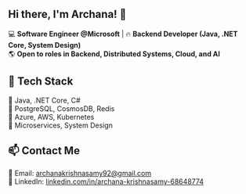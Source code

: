 ## Hi there, I'm Archana! 👋

💻 **Software Engineer @Microsoft** | 🔥 **Backend Developer (Java, .NET Core, System Design)**  
🌎 **Open to roles in Backend, Distributed Systems, Cloud, and AI**  

## 🚀 Tech Stack
🔹 Java, .NET Core, C#  
🔹 PostgreSQL, CosmosDB, Redis  
🔹 Azure, AWS, Kubernetes  
🔹 Microservices, System Design  


## 📫 Contact Me
📩 Email: [archanakrishnasamy92@gmail.com](mailto:archanakrishnasamy92@gmail.com)  
🔗 LinkedIn: [linkedin.com/in/archana-krishnasamy-68648774](https://www.linkedin.com/in/archana-krishnasamy-68648774/)  


<!--
**ArchanaKrishnasamy/ArchanaKrishnasamy** is a ✨ _special_ ✨ repository because its `README.md` (this file) appears on your GitHub profile.

# Hi there, I'm Aswathy! 👋

💻 **Software Engineer @Microsoft** | 🔥 **Backend Developer (Java, .NET Core, System Design)**  
🌎 **Open to roles in Backend, Distributed Systems, Cloud, and AI**  

Here are some ideas to get you started:

- 🔭 I’m currently working on ...
- 🌱 I’m currently learning ...
- 👯 I’m looking to collaborate on ...
- 🤔 I’m looking for help with ...
- 💬 Ask me about ...
- 📫 How to reach me: ...
- 😄 Pronouns: ...
- ⚡ Fun fact: ...
-->
